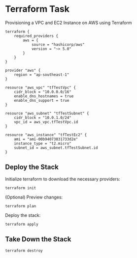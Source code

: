 # Terraform Task

Provisioning a VPC and EC2 Instance on AWS using Terraform

```
terraform {
	required_providers {
		aws = {
			source = "hashicorp/aws"
			version = "~> 5.0"
		}
	}
}

provider "aws" {
	region = "ap-southeast-1"
}

resource "aws_vpc" "tfTestVpc" {
	cidr_block = "10.0.0.0/16"
	enable_dns_hostnames = true
	enable_dns_support = true
}

resource "aws_subnet" "tfTestSubnet" {
	cidr_block = "10.0.1.0/24"
	vpc_id = aws_vpc.tfTestVpc.id
}

resource "aws_instance" "tfTestEc2" {
	ami = "ami-00b94073831733d2e"
	instance_type = "t2.micro"
	subnet_id = aws_subnet.tfTestSubnet.id
}
```

## Deploy the Stack

Initialize terraform to download the necessary providers:

```
terraform init
```

(Optional) Preview changes:

```
terraform plan
```

Deploy the stack:

```
terraform apply
```

## Take Down the Stack

```
terraform destroy
```
